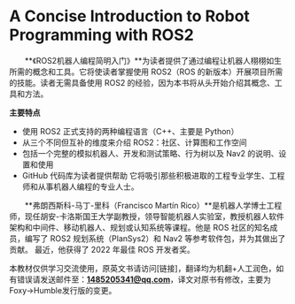 # A Concise Introduction to Robot Programming with ROS2

&emsp;&emsp;**《ROS2机器人编程简明入门》**为读者提供了通过编程让机器人栩栩如生所需的概念和工具。它将使读者掌握使用 ROS2（ROS 的新版本）开展项目所需的技能。读者无需具备使用 ROS2 的经验，因为本书将从头开始介绍其概念、工具和方法。

**主要特点**

* 使用 ROS2 正式支持的两种编程语言（C++、主要是 Python）
* 从三个不同但互补的维度来介绍 ROS2：社区、计算图和工作空间
* 包括一个完整的模拟机器人、开发和测试策略、行为树以及 Nav2 的说明、设置和使用
* GitHub 代码库为读者提供帮助
它将吸引那些积极进取的工程专业学生、工程师和从事机器人编程的专业人士。

&emsp;&emsp;**弗朗西斯科-马丁-里科（Francisco Martín Rico）**是机器人学博士工程师，现任胡安-卡洛斯国王大学副教授，领导智能机器人实验室，教授机器人软件架构和中间件、移动机器人、规划或认知系统等课程。他是 ROS 社区的知名成员，编写了 ROS2 规划系统（PlanSys2）和 Nav2 等参考软件包，并为其做出了贡献。 最近，他获得了 2022 年最佳 ROS 开发者奖。

本教材仅供学习交流使用，原英文书请访问[链接]，翻译均为机翻+人工润色，如有错误请发送邮件至：**<1485205341@qq.com>**，译文对原书有修改，主要为Foxy->Humble发行版的变更。
